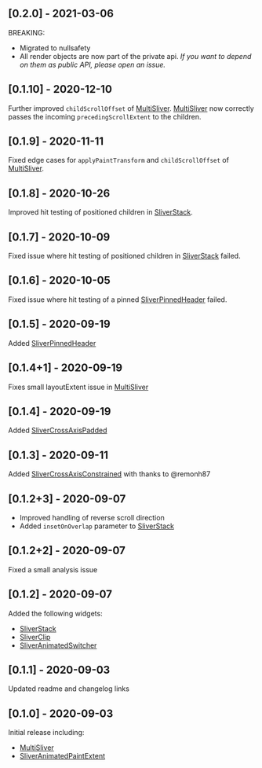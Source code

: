 ## [0.2.0] - 2021-03-06

BREAKING:
- Migrated to nullsafety
- All render objects are now part of the private api.
  *If you want to depend on them as public API, please open an issue.*

## [0.1.10] - 2020-12-10

Further improved `childScrollOffset` of [MultiSliver].
[MultiSliver] now correctly passes the incoming `precedingScrollExtent` to the children.

## [0.1.9] - 2020-11-11

Fixed edge cases for `applyPaintTransform` and `childScrollOffset` of [MultiSliver].

## [0.1.8] - 2020-10-26

Improved hit testing of positioned children in [SliverStack].

## [0.1.7] - 2020-10-09

Fixed issue where hit testing of positioned children in [SliverStack] failed.

## [0.1.6] - 2020-10-05

Fixed issue where hit testing of a pinned [SliverPinnedHeader] failed.

## [0.1.5] - 2020-09-19

Added [SliverPinnedHeader]

## [0.1.4+1] - 2020-09-19

Fixes small layoutExtent issue in [MultiSliver]

## [0.1.4] - 2020-09-19

Added [SliverCrossAxisPadded]

## [0.1.3] - 2020-09-11

Added [SliverCrossAxisConstrained] with thanks to @remonh87

## [0.1.2+3] - 2020-09-07

- Improved handling of reverse scroll direction
- Added `insetOnOverlap` parameter to [SliverStack]

## [0.1.2+2] - 2020-09-07

Fixed a small analysis issue

## [0.1.2] - 2020-09-07

Added the following widgets:
- [SliverStack]
- [SliverClip]
- [SliverAnimatedSwitcher]

## [0.1.1] - 2020-09-03

Updated readme and changelog links

## [0.1.0] - 2020-09-03

Initial release including:
- [MultiSliver]
- [SliverAnimatedPaintExtent]

[MultiSliver]: https://github.com/Kavantix/sliver_tools/blob/master/lib/src/multi_sliver.dart
[SliverAnimatedPaintExtent]: https://github.com/Kavantix/sliver_tools/blob/master/lib/src/sliver_animated_paint_extent.dart
[SliverStack]: https://github.com/Kavantix/sliver_tools/blob/master/lib/src/sliver_stack.dart
[SliverClip]: https://github.com/Kavantix/sliver_tools/blob/master/lib/src/sliver_clip.dart
[SliverAnimatedSwitcher]: https://github.com/Kavantix/sliver_tools/blob/master/lib/src/sliver_animated_switcher.dart
[SliverCrossAxisConstrained]: https://github.com/Kavantix/sliver_tools/blob/master/lib/src/sliver_cross_axis_constrained.dart
[SliverCrossAxisPadded]: https://github.com/Kavantix/sliver_tools/blob/master/lib/src/sliver_cross_axis_padded.dart
[SliverPinnedHeader]: https://github.com/Kavantix/sliver_tools/blob/master/lib/src/sliver_pinned_header.dart
